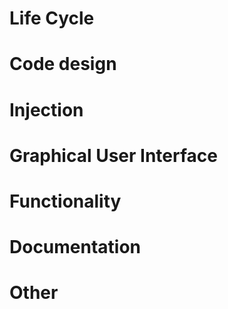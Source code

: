 # Life Cycle #
# Code design #
# Injection #
# Graphical User Interface #
# Functionality #
# Documentation #
# Other #